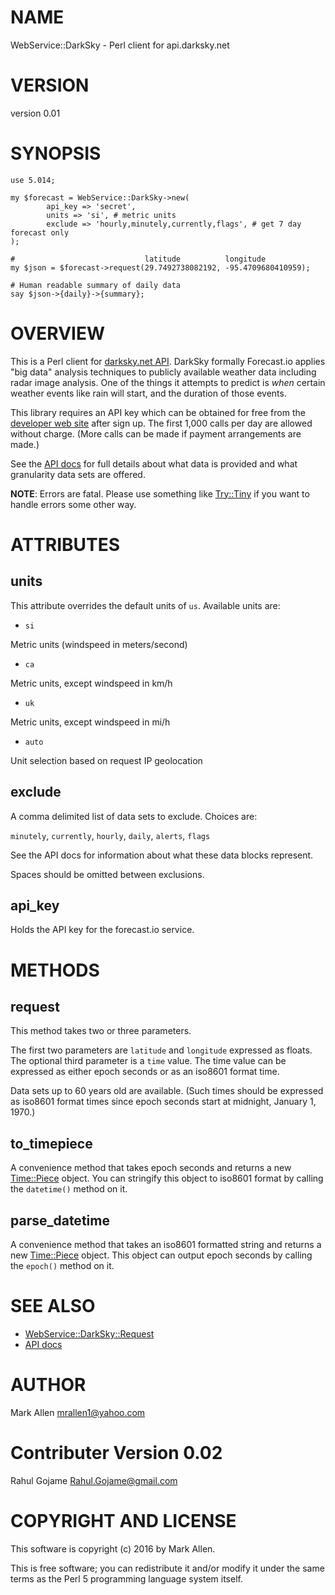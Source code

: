 # NAME

WebService::DarkSky - Perl client for api.darksky.net

# VERSION

version 0.01

# SYNOPSIS

    use 5.014;

    my $forecast = WebService::DarkSky->new(
            api_key => 'secret',
            units => 'si', # metric units
            exclude => 'hourly,minutely,currently,flags', # get 7 day forecast only
    );

    #                             latitude          longitude
    my $json = $forecast->request(29.7492738082192, -95.4709680410959);

    # Human readable summary of daily data
    say $json->{daily}->{summary};

# OVERVIEW

This is a Perl client for [darksky.net API](https://darksky.net/dev/). DarkSky formally Forecast.io 
applies "big data" analysis techniques to publicly available weather data including 
radar image analysis.  One of the things it attempts to predict is _when_ certain
weather events like rain will start, and the duration of those events.

This library requires an API key which can be obtained for free from the 
[developer web site](https://darksky.net/dev/docs) after sign up. The first 1,000 calls
per day are allowed without charge.  (More calls can be made if payment arrangements
are made.)

See the [API docs](https://darksky.net/dev/docs/response) for full details about
what data is provided and what granularity data sets are offered.

__NOTE__: Errors are fatal. Please use something like [Try::Tiny](http://search.cpan.org/perldoc?Try::Tiny) if you
want to handle errors some other way.

# ATTRIBUTES

## units

This attribute overrides the default units of `us`. Available units are:

- `si`

Metric units (windspeed in meters/second)

- `ca`

Metric units, except windspeed in km/h

- `uk`

Metric units, except windspeed in mi/h

- `auto`

Unit selection based on request IP geolocation

## exclude

A comma delimited list of data sets to exclude. Choices are:

`minutely`, `currently`, `hourly`, `daily`, `alerts`, `flags`

See the API docs for information about what these data blocks represent.

Spaces should be omitted between exclusions.

## api\_key

Holds the API key for the forecast.io service.

# METHODS

## request

This method takes two or three parameters.

The first two parameters are `latitude` and `longitude` expressed
as floats. The optional third parameter is a `time` value. The time
value can be expressed as either epoch seconds or as an iso8601
format time. 

Data sets up to 60 years old are available. (Such times should
be expressed as iso8601 format times since epoch seconds start
at midnight, January 1, 1970.)

## to\_timepiece

A convenience method that takes epoch seconds and returns a
new [Time::Piece](http://search.cpan.org/perldoc?Time::Piece) object.  You can stringify this object to
iso8601 format by calling the `datetime()` method on it.

## parse\_datetime

A convenience method that takes an iso8601 formatted string
and returns a new [Time::Piece](http://search.cpan.org/perldoc?Time::Piece) object. This object can output
epoch seconds by calling the `epoch()` method on it.

# SEE ALSO
- [WebService::DarkSky::Request](http://search.cpan.org/perldoc?WebService::DarkSky::Request)
- [API docs](https://darksky.net/dev/)

# AUTHOR

Mark Allen <mrallen1@yahoo.com>

# Contributer Version 0.02
Rahul Gojame <Rahul.Gojame@gmail.com>

# COPYRIGHT AND LICENSE

This software is copyright (c) 2016 by Mark Allen.

This is free software; you can redistribute it and/or modify it under
the same terms as the Perl 5 programming language system itself.
